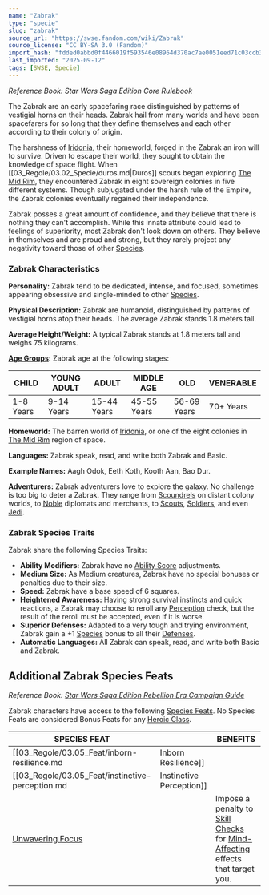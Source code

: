```yaml
---
name: "Zabrak"
type: "specie"
slug: "zabrak"
source_url: "https://swse.fandom.com/wiki/Zabrak"
source_license: "CC BY-SA 3.0 (Fandom)"
import_hash: "fdded0abbd0f4466019f593546e08964d370ac7ae0051eed71c03ccb326e1c44"
last_imported: "2025-09-12"
tags: [SWSE, Specie]
---
```

*Reference Book: Star Wars Saga Edition Core Rulebook*

The Zabrak are an early spacefaring race distinguished by patterns of vestigial horns on their heads. Zabrak hail from many worlds and have been spacefarers for so long that they define themselves and each other according to their colony of origin.

The harshness of [Iridonia](https://swse.fandom.com/wiki/Iridonia), their homeworld, forged in the Zabrak an iron will to survive. Driven to escape their world, they sought to obtain the knowledge of space flight. When [[03_Regole/03.02_Specie/duros.md|Duros]] scouts began exploring [The Mid Rim](https://swse.fandom.com/wiki/The_Mid_Rim), they encountered Zabrak in eight sovereign colonies in five different systems. Though subjugated under the harsh rule of the Empire, the Zabrak colonies eventually regained their independence.

Zabrak posses a great amount of confidence, and they believe that there is nothing they can't accomplish. While this innate attribute could lead to feelings of superiority, most Zabrak don't look down on others. They believe in themselves and are proud and strong, but they rarely project any negativity toward those of other [Species](https://swse.fandom.com/wiki/Species).

### Zabrak Characteristics
**Personality:** Zabrak tend to be dedicated, intense, and focused, sometimes appearing obsessive and single-minded to other [Species](https://swse.fandom.com/wiki/Species).

**Physical Description:** Zabrak are humanoid, distinguished by patterns of vestigial horns atop their heads. The average Zabrak stands 1.8 meters tall.

**Average Height/Weight:** A typical Zabrak stands at 1.8 meters tall and weighs 75 kilograms.

**[Age Groups](https://swse.fandom.com/wiki/Age_Groups):** Zabrak age at the following stages:

| CHILD | YOUNG ADULT | ADULT | MIDDLE AGE | OLD | VENERABLE |
| --- | --- | --- | --- | --- | --- |
| 1-8 Years | 9-14 Years | 15-44 Years | 45-55 Years | 56-69 Years | 70+ Years |

**Homeworld:** The barren world of [Iridonia](https://swse.fandom.com/wiki/Iridonia), or one of the eight colonies in [The Mid Rim](https://swse.fandom.com/wiki/The_Mid_Rim) region of space.

**Languages:** Zabrak speak, read, and write both Zabrak and Basic.

**Example Names:** Aagh Odok, Eeth Koth, Kooth Aan, Bao Dur.

**Adventurers:** Zabrak adventurers love to explore the galaxy. No challenge is too big to deter a Zabrak. They range from [Scoundrels](https://swse.fandom.com/wiki/Scoundrels) on distant colony worlds, to [Noble](https://swse.fandom.com/wiki/Noble) diplomats and merchants, to [Scouts](https://swse.fandom.com/wiki/Scouts), [Soldiers](https://swse.fandom.com/wiki/Soldiers), and even [Jedi](https://swse.fandom.com/wiki/Jedi).

### Zabrak Species Traits
Zabrak share the following Species Traits:
- **Ability Modifiers:** Zabrak have no [Ability Score](https://swse.fandom.com/wiki/Ability_Score) adjustments.
- **Medium Size:** As Medium creatures, Zabrak have no special bonuses or penalties due to their size.
- **Speed:** Zabrak have a base speed of 6 squares.
- **Heightened Awareness:** Having strong survival instincts and quick reactions, a Zabrak may choose to reroll any [Perception](https://swse.fandom.com/wiki/Perception) check, but the result of the reroll must be accepted, even if it is worse.
- **Superior Defenses:** Adapted to a very tough and trying environment, Zabrak gain a +1 [Species](https://swse.fandom.com/wiki/Species) bonus to all their [Defenses](https://swse.fandom.com/wiki/Defenses).
- **Automatic Languages:** All Zabrak can speak, read, and write both Basic and Zabrak.

## Additional Zabrak Species Feats
*Reference Book: [Star Wars Saga Edition Rebellion Era Campaign Guide](https://swse.fandom.com/wiki/Star_Wars_Saga_Edition_Rebellion_Era_Campaign_Guide)*

Zabrak characters have access to the following [Species Feats](https://swse.fandom.com/wiki/Species_Feats). No Species Feats are considered Bonus Feats for any [Heroic Class](https://swse.fandom.com/wiki/Heroic_Class).

| SPECIES FEAT |  | BENEFITS |
| --- | --- | --- |
| [[03_Regole/03.05_Feat/inborn-resilience.md|Inborn Resilience]] |  | Reduce one [Defense](https://swse.fandom.com/wiki/Defense) bonus but increase another. |
| [[03_Regole/03.05_Feat/instinctive-perception.md|Instinctive Perception]] |  | Gain a temporary [Force Point](https://swse.fandom.com/wiki/Force_Point) when your [Perception](https://swse.fandom.com/wiki/Perception) reroll is lower. |
| [Unwavering Focus](https://swse.fandom.com/wiki/Unwavering_Focus) |  | Impose a penalty to [Skill Checks](https://swse.fandom.com/wiki/Skill_Checks) for [Mind-Affecting](https://swse.fandom.com/wiki/Mind-Affecting) effects that target you. |